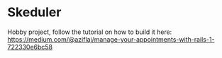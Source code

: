 # Skeduler

Hobby project, follow the tutorial on how to build it here:
https://medium.com/@aziflaj/manage-your-appointments-with-rails-1-722330e6bc58
